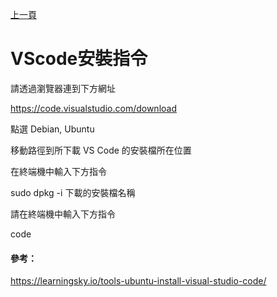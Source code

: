 [上一頁](https://jian-hong-wu.github.io/blog/)

# VScode安裝指令

請透過瀏覽器連到下方網址

https://code.visualstudio.com/download

點選 Debian, Ubuntu

移動路徑到所下載 VS Code 的安裝檔所在位置

在終端機中輸入下方指令

sudo dpkg -i 下載的安裝檔名稱

請在終端機中輸入下方指令

code

#### 參考：

https://learningsky.io/tools-ubuntu-install-visual-studio-code/


